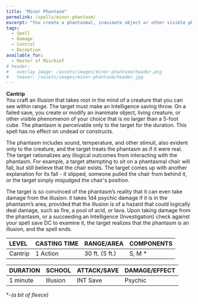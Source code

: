 ```yaml
---
title: "Minor Phantasm"
permalink: /spells/minor-phantasm/
excerpt: "You create a phantasmal, inanimate object or other visible phenomenon of your choice that is perceivable only to the target."
tags:
  - Spell
  - Damage
  - Control
  - Deception
available_for:
  - Master of Mischief
# header:
#   overlay_image: /assets/images/minor-phantasm/header.png
#   teaser: /assets/images/minor-phantasm/header.jpg
---
```


**Cantrip** \
You craft an illusion that takes root in the mind of a creature that you can see within range. The target must make an Intelligence saving throw. On a failed save, you create or modify an inanimate object, living creature, or other visible phenomenon of your choice that is no larger than a 5-foot cube. The phantasm is perceivable only to the target for the duration. This spell has no effect on undead or constructs.

The phantasm includes sound, temperature, and other stimuli, also evident only to the creature, and the target treats the phantasm as if it were real. The target rationalizes any illogical outcomes from interacting with the phantasm. For example, a target attempting to sit on a phantasmal chair will fall, but still believe that the chair exists. The target comes up with another explanation for its fall - it slipped, someone pulled the chair from behind it, or the target simply misjudged the chair's position.

The target is so convinced of the phantasm’s reality that it can even take damage from the illusion: it takes 1d4 psychic damage if it is in the phantasm’s area, provided that the illusion is of a hazard that could logically deal damage, such as fire, a pool of acid, or lava. Upon taking damage from the phantasm, or a succeeding an Intelligence (Investigation) check against your spell save DC to examine it, the target realizes that the phantasm is an illusion, and the spell ends.

| LEVEL          | CASTING TIME   | RANGE/AREA     | COMPONENTS     |
| :------------- | :------------- | :------------- | :------------- |
| Cantrip        | 1 Action       | 30 ft. (5 ft.) | S, M *         |

| DURATION       | SCHOOL         | ATTACK/SAVE    | DAMAGE/EFFECT  |
| :------------- | :------------- | :------------- | :------------- |
| <i class="fa-solid fa-copyright"></i> 1 minute     | Illusion       | INT Save       | Psychic        |

\*-*(a bit of fleece)*
